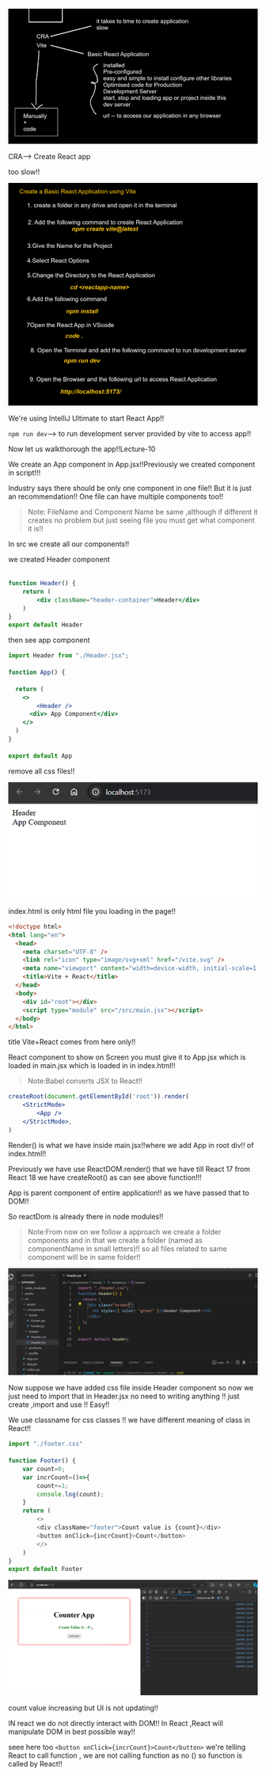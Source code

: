 ![img.png](img.png)

CRA--> Create React app 

too slow!!

![img_1.png](img_1.png)

We're using IntelliJ Ultimate to start React App!!

`npm run dev`--> to run development server provided by vite to access app!!

Now let us walkthorough the app!!Lecture-10

We create an App component in App.jsx!!Previously we created component in script!!!

Industry says there should be only one component in one file!! But it is just an recommendation!!
One file can have multiple components too!!

>Note: FileName and Component Name be same ,although if different it creates no problem
but just seeing file you must get what component it is!!


In src we create all our components!!

we created Header component 

```jsx

function Header() {
    return (
        <div className="header-container">Header</div>
    )
}
export default Header
```

then see app component

```jsx
import Header from "./Header.jsx";

function App() {

  return (
    <>
        <Header />
      <div> App Component</div>
    </>
  )
}

export default App

```
remove all css files!!

![img_2.png](img_2.png)


index.html is only html file you loading in the page!!

```html
<!doctype html>
<html lang="en">
  <head>
    <meta charset="UTF-8" />
    <link rel="icon" type="image/svg+xml" href="/vite.svg" />
    <meta name="viewport" content="width=device-width, initial-scale=1.0" />
    <title>Vite + React</title>
  </head>
  <body>
    <div id="root"></div>
    <script type="module" src="/src/main.jsx"></script>
  </body>
</html>

```
title Vite+React comes from here only!!

React component to show on Screen you must give it to App.jsx which is loaded in main.jsx 
which is loaded in
in index.html!!

>Note:Babel converts JSX to React!!

```jsx
createRoot(document.getElementById('root')).render(
    <StrictMode>
        <App />
    </StrictMode>,
)

```
Render() is what we have inside main.jsx!!where we add App in root div!! of index.html!!

Previously we have use ReactDOM.render() that we have till React 17 from React 18 we have
createRoot() as can see above function!!!

App is parent component of entire application!! as we have passed that to DOM!!

So reactDom is already there in node modules!!

>Note:From now on we follow a approach we create a folder components and in that we create 
a folder (named as componentName in small letters)!! so all files related to same component will be in same folder!!


![img_3.png](img_3.png)



Now suppose we have added css file inside Header component so now we just need to 
import that in Header.jsx no need to writing anything !! just create ,import and use !!
Easy!!

We use classname for css classes !! we have different meaning of class in React!!


```js
import "./footer.css"

function Footer() {
    var count=0;
    var incrCount=()=>{
        count+=1;
        console.log(count);
    }
    return (
        <>
        <div className="footer">Count value is {count}</div>
        <button onClick={incrCount}>Count</button>
        </>
    )
}
export default Footer
```

![img_4.png](img_4.png)

count value increasing but UI is not updating!!

IN react we do not directly interact with DOM!! In React ,React will manipulate DOM in 
best possible way!!


seee here too `<button onClick={incrCount}>Count</button>` we're telling React to call function ,
we are not calling function as no () so function is called by React!!


